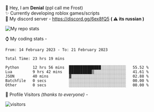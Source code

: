 🤚 Hey, I am **Denial** (ppl call me Frost)  
✨ Currently developing roblox games/scripts  
💎  My discord server - https://discord.gg/6ex8fQ5 **( ⚠ its russian )**  

<img alt="My repo stats" src="https://github-readme-stats.vercel.app/api?username=FrostX-Official&show_icons=true&theme=radical">

⌚ My coding stats -

<!--START_SECTION:waka-->

```text
From: 14 February 2023 - To: 21 February 2023

Total Time: 23 hrs 19 mins

Python      12 hrs 56 mins  ██████████████░░░░░░░░░░░   55.52 %
Lua         9 hrs 42 mins   ██████████▒░░░░░░░░░░░░░░   41.61 %
JSON        40 mins         ▓░░░░░░░░░░░░░░░░░░░░░░░░   02.88 %
Batchfile   0 secs          ░░░░░░░░░░░░░░░░░░░░░░░░░   00.00 %
Other       0 secs          ░░░░░░░░░░░░░░░░░░░░░░░░░   00.00 %
```

<!--END_SECTION:waka-->

🧥 Profile Visitors *(thanks to everyone)* -  
  
![visitors](https://visitor-badge.glitch.me/badge?page_id=FrostX-Official.FrostX-Official)
